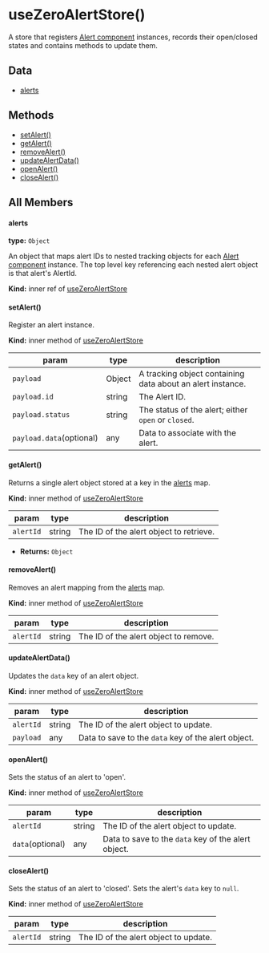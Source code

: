 
# useZeroAlertStore()


A store that registers [Alert component](/zero-core/modules/alert/components) instances, records their open/closed states and contains methods to update them.

## Data


 - [alerts](#alerts)

## Methods


 - [setAlert()](#setalert)
 - [getAlert()](#getalert)
 - [removeAlert()](#removealert)
 - [updateAlertData()](#updatealertdata)
 - [openAlert()](#openalert)
 - [closeAlert()](#closealert)

## All Members 

#### alerts


**type:** `Object`


An object that maps alert IDs to nested tracking objects for each [Alert component](/zero-core/modules/alert/components) instance. The top level key referencing each nested alert object is that alert's AlertId.


**Kind:** inner ref of [useZeroAlertStore](#usezeroalertstore)

#### setAlert()


Register an alert instance.


**Kind:** inner method of [useZeroAlertStore](#usezeroalertstore)

| param | type | description |
| ----- | ---- | ----------- |
| `payload` | Object | A tracking object containing data about an alert instance. |
| `payload.id` | string | The Alert ID. |
| `payload.status` | string | The status of the alert; either `open` or `closed`. |
| `payload.data`<span>(optional)</span> | any | Data to associate with the alert. |

#### getAlert()


Returns a single alert object stored at a key in the [alerts](#alerts) map.


**Kind:** inner method of [useZeroAlertStore](#usezeroalertstore)

| param | type | description |
| ----- | ---- | ----------- |
| `alertId` | string | The ID of the alert object to retrieve. |


 - **Returns:** `Object`

#### removeAlert()


Removes an alert mapping from the [alerts](#alerts) map.


**Kind:** inner method of [useZeroAlertStore](#usezeroalertstore)

| param | type | description |
| ----- | ---- | ----------- |
| `alertId` | string | The ID of the alert object to remove. |

#### updateAlertData()


Updates the `data` key of an alert object.


**Kind:** inner method of [useZeroAlertStore](#usezeroalertstore)

| param | type | description |
| ----- | ---- | ----------- |
| `alertId` | string | The ID of the alert object to update. |
| `payload` | any | Data to save to the `data` key of the alert object. |

#### openAlert()


Sets the status of an alert to 'open'.


**Kind:** inner method of [useZeroAlertStore](#usezeroalertstore)

| param | type | description |
| ----- | ---- | ----------- |
| `alertId` | string | The ID of the alert object to update. |
| `data`<span>(optional)</span> | any | Data to save to the `data` key of the alert object. |

#### closeAlert()


Sets the status of an alert to 'closed'. Sets the alert's `data` key to `null`.


**Kind:** inner method of [useZeroAlertStore](#usezeroalertstore)

| param | type | description |
| ----- | ---- | ----------- |
| `alertId` | string | The ID of the alert object to update. |
